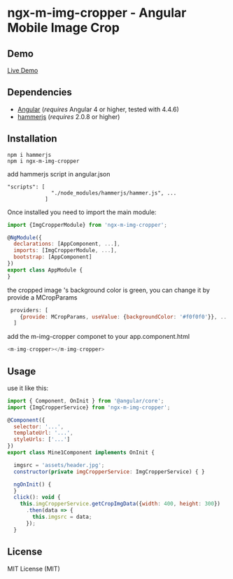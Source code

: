 # ngx-m-img-cropper - Angular Mobile Image Crop

## Demo
[Live Demo](https://lichangfeng.github.io/ngx-m-img-cropper/)

## Dependencies
* [Angular](https://angular.io) (*requires* Angular 4 or higher, tested with 4.4.6)
* [hammerjs](http://hammerjs.github.io/) (*requires* 2.0.8 or higher)

## Installation

```shell
npm i hammerjs
npm i ngx-m-img-cropper
```

add hammerjs script in angular.json
```shell
"scripts": [
              "./node_modules/hammerjs/hammer.js", ...
            ]
```

Once installed you need to import the main module:
```js
import {ImgCropperModule} from 'ngx-m-img-cropper';

@NgModule({
  declarations: [AppComponent, ...],
  imports: [ImgCropperModule, ...],  
  bootstrap: [AppComponent]
})
export class AppModule {
}
```
the cropped image 's background color is green, you can change it by provide a MCropParams
```js
 providers: [
    {provide: MCropParams, useValue: {backgroundColor: '#f0f0f0'}}, ...
  ]
```

add the m-img-cropper componet to your app.component.html
```js
<m-img-cropper></m-img-cropper>
```

## Usage

use it like this:
```js
import { Component, OnInit } from '@angular/core';
import {ImgCropperService} from 'ngx-m-img-cropper';

@Component({
  selector: '...',
  templateUrl: '...',
  styleUrls: ['...']
})
export class Mine1Component implements OnInit {

  imgsrc = 'assets/header.jpg';
  constructor(private imgCropperService: ImgCropperService) { }

  ngOnInit() {
  }
  click(): void {
    this.imgCropperService.getCropImgData({width: 400, height: 300})
      .then(data => {
        this.imgsrc = data;
      });
  }
```


## License

MIT License (MIT)

